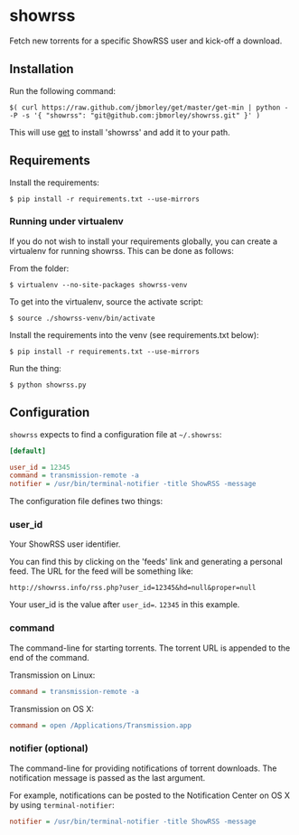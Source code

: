showrss
=======

Fetch new torrents for a specific ShowRSS user and kick-off a download.

Installation
------------

Run the following command:

    $( curl https://raw.github.com/jbmorley/get/master/get-min | python - -P -s '{ "showrss": "git@github.com:jbmorley/showrss.git" }' )

This will use [get](https://github.com/jbmorley/get) to install 'showrss' and add it to your path.

Requirements
------------

Install the requirements:

    $ pip install -r requirements.txt --use-mirrors

### Running under virtualenv

If you do not wish to install your requirements globally, you can create a virtualenv for running showrss. This can be done as follows:

From the folder:

    $ virtualenv --no-site-packages showrss-venv

To get into the virtualenv, source the activate script:

    $ source ./showrss-venv/bin/activate
    
Install the requirements into the venv (see requirements.txt below):

    $ pip install -r requirements.txt --use-mirrors

Run the thing:

    $ python showrss.py

Configuration
-------------

`showrss` expects to find a configuration file at `~/.showrss`:

```ini
[default]

user_id = 12345
command = transmission-remote -a
notifier = /usr/bin/terminal-notifier -title ShowRSS -message
```

The configuration file defines two things:

### user_id

Your ShowRSS user identifier.

You can find this by clicking on the 'feeds' link and generating a personal feed. The URL for the feed will be something like:

    http://showrss.info/rss.php?user_id=12345&hd=null&proper=null

Your user_id is the value after `user_id=`. `12345` in this example.

### command

The command-line for starting torrents. The torrent URL is appended to the end of the command.

Transmission on Linux:

```ini
command = transmission-remote -a
```

Transmission on OS X:

```ini
command = open /Applications/Transmission.app
```

### notifier (optional)

The command-line for providing notifications of torrent downloads. The notification message is passed as the last argument.

For example, notifications can be posted to the Notification Center on OS X by using `terminal-notifier`:

```ini
notifier = /usr/bin/terminal-notifier -title ShowRSS -message
```
